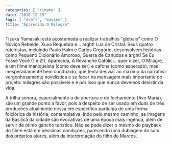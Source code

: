 ```yaml
---
categories: [ "cinema" ]
date: "2010-12-19"
tags: [ "draft", "movies" ]
title: "Aparecida O Milagre"
---
```

Tizuka Yamasaki está acostumada a realizar trabalhos "globais" como O
Noviço Rebelde, Xuxa Requebra e... arght! Lua de Cristal. Seus quatro
roteiristas, incluindo Paulo Halm e Carlos Gregório, desenvolvem
histórias como Pequeno Dicionário Amoroso, Guerra de Canudos e
arght! Se Eu Fosse Você (1 e 2!). Aparecida, A Revanche Católic... quer
dizer, O Milagre, é um filme maniqueísta (como deve ser) e cafona
(como esperado), mas inesperadamente bem conduzido, que tenta desviar ao
máximo da narrativa vergonhosamente novelística e se focar na mensagem
mais importante do projeto: milagres são possíveis e é por isso que
nunca devemos desistir da vida.

A trilha sonora, especialmente a de abertura e de fechamento (Ave Maria),
são um grande ponto a favor, pois a despeito de ser usado em duas
de três produções atualmente nessa em específico participa de uma
forma folclórica da história, contemplativa. Indo pelo mesmo caminho,
as imagens da Basílica da cidade são evocativas de uma época mais
ingênua, além de servir de ótimo gancho turístico. Não se pode dizer
o mesmo do playback do filme está em péssimas condições, parecendo
uma dublagem do som dos próprios atores, além da interpretação do
filho de Marcos.

